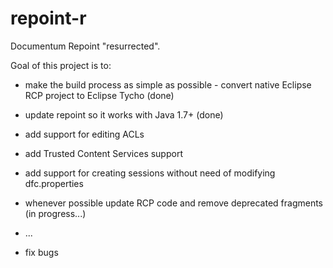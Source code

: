 # repoint-r
Documentum Repoint "resurrected".

Goal of this project is to:

* make the build process as simple as possible - convert native Eclipse RCP project to Eclipse Tycho (done)
* update repoint so it works with Java 1.7+ (done)
* add support for editing ACLs
* add Trusted Content Services support
* add support for creating sessions without need of modifying dfc.properties
* whenever possible update RCP code and remove deprecated fragments (in progress...)
* ...

* fix bugs 



